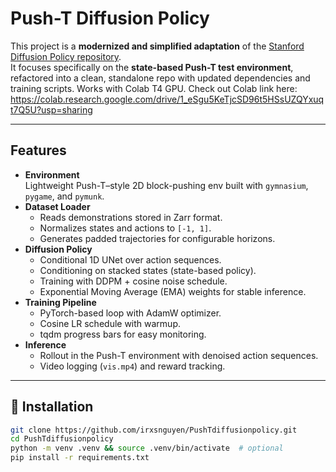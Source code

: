 # Push-T Diffusion Policy

This project is a **modernized and simplified adaptation** of the [Stanford Diffusion Policy repository](https://github.com/real-stanford/diffusion-policy).  
It focuses specifically on the **state-based Push-T test environment**, refactored into a clean, standalone repo with updated dependencies and training scripts. Works with Colab T4 GPU.
Check out Colab link here: https://colab.research.google.com/drive/1_eSgu5KeTjcSD96t5HSsUZQYxuqt7Q5U?usp=sharing

---

## Features
- **Environment**  
  Lightweight Push-T–style 2D block-pushing env built with `gymnasium`, `pygame`, and `pymunk`.
- **Dataset Loader**  
  - Reads demonstrations stored in Zarr format.  
  - Normalizes states and actions to `[-1, 1]`.  
  - Generates padded trajectories for configurable horizons.  
- **Diffusion Policy**  
  - Conditional 1D UNet over action sequences.  
  - Conditioning on stacked states (state-based policy).  
  - Training with DDPM + cosine noise schedule.  
  - Exponential Moving Average (EMA) weights for stable inference.  
- **Training Pipeline**  
  - PyTorch-based loop with AdamW optimizer.  
  - Cosine LR schedule with warmup.  
  - tqdm progress bars for easy monitoring.  
- **Inference**  
  - Rollout in the Push-T environment with denoised action sequences.  
  - Video logging (`vis.mp4`) and reward tracking.

---

## 🔧 Installation
```bash
git clone https://github.com/irxsnguyen/PushTdiffusionpolicy.git
cd PushTdiffusionpolicy
python -m venv .venv && source .venv/bin/activate  # optional
pip install -r requirements.txt
